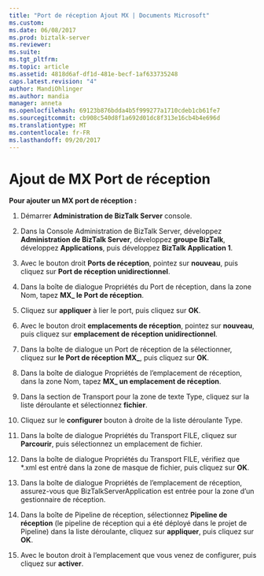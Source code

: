 ```yaml
---
title: "Port de réception Ajout MX | Documents Microsoft"
ms.custom: 
ms.date: 06/08/2017
ms.prod: biztalk-server
ms.reviewer: 
ms.suite: 
ms.tgt_pltfrm: 
ms.topic: article
ms.assetid: 4818d6af-df1d-481e-becf-1af633735248
caps.latest.revision: "4"
author: MandiOhlinger
ms.author: mandia
manager: anneta
ms.openlocfilehash: 69123b876bdda4b5f999277a1710cdeb1cb61fe7
ms.sourcegitcommit: cb908c540d8f1a692d01dc8f313e16cb4b4e696d
ms.translationtype: MT
ms.contentlocale: fr-FR
ms.lasthandoff: 09/20/2017
---
```

# <a name="adding-mx-receive-port"></a>Ajout de MX Port de réception
**Pour ajouter un MX port de réception :**  
  
1.  Démarrer **Administration de BizTalk Server** console.  
  
2.  Dans la Console Administration de BizTalk Server, développez **Administration de BizTalk Server**, développez **groupe BizTalk**, développez **Applications**, puis développez **BizTalk Application 1**.  
  
3.  Avec le bouton droit **Ports de réception**, pointez sur **nouveau**, puis cliquez sur **Port de réception unidirectionnel**.  
  
4.  Dans la boîte de dialogue Propriétés du Port de réception, dans la zone Nom, tapez **MX_ le Port de réception**.  
  
5.  Cliquez sur **appliquer** à lier le port, puis cliquez sur **OK**.  
  
6.  Avec le bouton droit **emplacements de réception**, pointez sur **nouveau**, puis cliquez sur **emplacement de réception unidirectionnel**.  
  
7.  Dans la boîte de dialogue un Port de réception de la sélectionner, cliquez sur **le Port de réception MX_**, puis cliquez sur **OK**.  
  
8.  Dans la boîte de dialogue Propriétés de l’emplacement de réception, dans la zone Nom, tapez **MX_ un emplacement de réception**.  
  
9. Dans la section de Transport pour la zone de texte Type, cliquez sur la liste déroulante et sélectionnez **fichier**.  
  
10. Cliquez sur le **configurer** bouton à droite de la liste déroulante Type.  
  
11. Dans la boîte de dialogue Propriétés du Transport FILE, cliquez sur **Parcourir**, puis sélectionnez un emplacement de fichier.  
  
12. Dans la boîte de dialogue Propriétés du Transport FILE, vérifiez que \*.xml est entré dans la zone de masque de fichier, puis cliquez sur **OK**.  
  
13. Dans la boîte de dialogue Propriétés de l’emplacement de réception, assurez-vous que BizTalkServerApplication est entrée pour la zone d’un gestionnaire de réception.  
  
14. Dans la boîte de Pipeline de réception, sélectionnez **Pipeline de réception** (le pipeline de réception qui a été déployé dans le projet de Pipeline) dans la liste déroulante, cliquez sur **appliquer**, puis cliquez sur **OK**.  
  
15. Avec le bouton droit à l’emplacement que vous venez de configurer, puis cliquez sur **activer**.